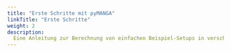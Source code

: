 ```yaml
---
title: "Erste Schritte mit pyMANGA"
linkTitle: "Erste Schritte"
weight: 2
description:
  Eine Anleitung zur Berechnung von einfachen Beispiel-Setups in verschiedenen Betriebssystemen
---
```


